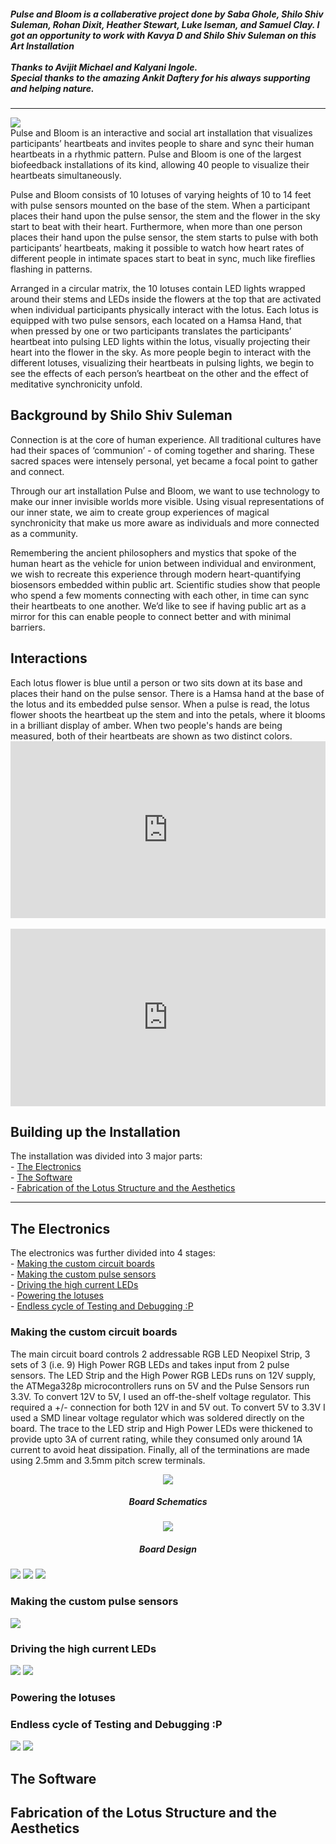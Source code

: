 <h5><i>Pulse and Bloom is a collaberative project done by <b>Saba Ghole, Shilo Shiv Suleman, Rohan Dixit, Heather Stewart, Luke Iseman,</b> and <b>Samuel Clay</b>. I got an opportunity to work with <b>Kavya D</b> and <b>Shilo Shiv Suleman</b> on this Art Installation<br><br>
Thanks to <b>Avijit Michael</b> and <b>Kalyani Ingole</b>.<br>
Special thanks to the amazing <b>Ankit Daftery</b> for his always supporting and helping nature.</i></h5><hr>

<img src="https://raw.githubusercontent.com/shreeyashsalunke/Pulse-and-Bloom-v2/master/images/pulse-and-bloom-burning-man.gif">
<br>
Pulse and Bloom is an interactive and social art installation that visualizes participants’ heartbeats and invites people to share and sync their human heartbeats in a rhythmic pattern. Pulse and Bloom is one of the largest biofeedback installations of its kind, allowing 40 people to visualize their heartbeats simultaneously.

Pulse and Bloom consists of 10 lotuses of varying heights of 10 to 14 feet with pulse sensors mounted on the base of the stem. When a participant places their hand upon the pulse sensor, the stem and the flower in the sky start to beat with their heart. Furthermore, when more than one person places their hand upon the pulse sensor, the stem starts to pulse with both participants’ heartbeats, making it possible to watch how heart rates of different people in intimate spaces start to beat in sync, much like fireflies flashing in patterns.

Arranged in a circular matrix, the 10 lotuses contain LED lights wrapped around their stems and LEDs inside the flowers at the top that are activated when individual participants physically interact with the lotus. Each lotus is equipped with two pulse sensors, each located on a Hamsa Hand, that when pressed by one or two participants translates the participants’ heartbeat into pulsing LED lights within the lotus, visually projecting their heart into the flower in the sky. As more people begin to interact with the different lotuses, visualizing their heartbeats in pulsing lights, we begin to see the effects of each person’s heartbeat on the other and the effect of meditative synchronicity unfold.

<h2>Background by Shilo Shiv Suleman</h2>
Connection is at the core of human experience. All traditional cultures have had their spaces of ‘communion’ - of coming together and sharing. These sacred spaces were intensely personal, yet became a focal point to gather and connect.

Through our art installation Pulse and Bloom, we want to use technology to make our inner invisible worlds more visible. Using visual representations of our inner state, we aim to create group experiences of magical synchronicity that make us more aware as individuals and more connected as a community.

Remembering the ancient philosophers and mystics that spoke of the human heart as the vehicle for union between individual and environment, we wish to recreate this experience through modern heart-quantifying biosensors embedded within public art. Scientific studies show that people who spend a few moments connecting with each other, in time can sync their heartbeats to one another. We’d like to see if having public art as a mirror for this can enable people to connect better and with minimal barriers.

<h2>Interactions</h2>
Each lotus flower is blue until a person or two sits down at its base and places their hand on the pulse sensor. There is a Hamsa hand at the base of the lotus and its embedded pulse sensor. When a pulse is read, the lotus flower shoots the heartbeat up the stem and into the petals, where it blooms in a brilliant display of amber. When two people's hands are being measured, both of their heartbeats are shown as two distinct colors.

<style>.embed-container { position: relative; padding-bottom: 56.25%; height: 0; overflow: hidden; max-width: 100%; } .embed-container iframe, .embed-container object, .embed-container embed { position: absolute; top: 0; left: 0; width: 100%; height: 100%; }</style><div class='embed-container'><iframe src='https://player.vimeo.com/video/208532071' frameborder='0' webkitAllowFullScreen mozallowfullscreen allowFullScreen></iframe></div>
<br>
<style>.embed-container { position: relative; padding-bottom: 56.25%; height: 0; overflow: hidden; max-width: 100%; } .embed-container iframe, .embed-container object, .embed-container embed { position: absolute; top: 0; left: 0; width: 100%; height: 100%; }</style><div class='embed-container'><iframe src='https://player.vimeo.com/video/208532049' frameborder='0' webkitAllowFullScreen mozallowfullscreen allowFullScreen></iframe></div>


<h2>Building up the Installation</h2>
The installation was divided into 3 major parts:<br>
- <a href="#electronics">The Electronics</a><br>
- <a href="#software">The Software</a><br>
- <a href="#fab">Fabrication of the Lotus Structure and the Aesthetics</a><br>
<hr>

<p><a name="electronics"></a></p>
<h2>The Electronics</h2>
The electronics was further divided into 4 stages:<br>
- <a href="#boards">Making the custom circuit boards</a><br>
- <a href="#pulse-sensors">Making the custom pulse sensors</a><br>
- <a href="#leds">Driving the high current LEDs</a><br>
- <a href="#power">Powering the lotuses</a><br>
- <a href="#power">Endless cycle of Testing and Debugging :P</a><br>

<p><a name="boards"></a></p>
<h3>Making the custom circuit boards</h3>
The main circuit board controls 2 addressable RGB LED Neopixel Strip, 3 sets of 3 (i.e. 9) High Power RGB LEDs and takes input from 2 pulse sensors. The LED Strip and the High Power RGB LEDs runs on 12V supply, the ATMega328p microcontrollers runs on 5V and the Pulse Sensors run 3.3V. To convert 12V to 5V, I used an off-the-shelf voltage regulator. This required a +/- connection for both 12V in and 5V out. To convert 5V to 3.3V I used a SMD linear voltage regulator which was soldered directly on the board. The trace to the LED strip and High Power LEDs were thickened to provide upto 3A of current rating, while they consumed only around 1A current to avoid heat dissipation. Finally, all of the terminations are made using 2.5mm and 3.5mm pitch screw terminals.
<figure><center><img src="https://raw.githubusercontent.com/shreeyashsalunke/Pulse-and-Bloom-v2/master/board/board-schematics.png">
<figcaption align="center"><h5>Board Schematics</h5></figcaption></center></figure>
<figure><center><img src="https://raw.githubusercontent.com/shreeyashsalunke/Pulse-and-Bloom-v2/master/board/board-preview.png"></center>
<figcaption align="center"><h5>Board Design</h5></figcaption></figure>
<img src="https://raw.githubusercontent.com/shreeyashsalunke/Pulse-and-Bloom-v2/master/images/08.jpg">
<img src="https://raw.githubusercontent.com/shreeyashsalunke/Pulse-and-Bloom-v2/master/images/09.jpg">
<img src="https://raw.githubusercontent.com/shreeyashsalunke/Pulse-and-Bloom-v2/master/images/12.jpg">

<br>
<p><a name="pulse-sensors"></a></p>
<h3>Making the custom pulse sensors</h3>
<img src="https://raw.githubusercontent.com/shreeyashsalunke/Pulse-and-Bloom-v2/master/images/13.jpg">

<p><a name="leds"></a></p>
<h3>Driving the high current LEDs</h3>
<img src="https://raw.githubusercontent.com/shreeyashsalunke/Pulse-and-Bloom-v2/master/images/10.jpg">
<img src="https://raw.githubusercontent.com/shreeyashsalunke/Pulse-and-Bloom-v2/master/images/11.jpg">

<p><a name="power"></a></p>
<h3>Powering the lotuses</h3>

<h3>Endless cycle of Testing and Debugging :P</h3>
<img src="https://raw.githubusercontent.com/shreeyashsalunke/Pulse-and-Bloom-v2/master/images/14.jpg">
<img src="https://raw.githubusercontent.com/shreeyashsalunke/Pulse-and-Bloom-v2/master/images/15.jpg">

<p><a name="software"></a></p>
<h2>The Software</h2>

<p><a name="fab"></a></p>
<h2>Fabrication of the Lotus Structure and the Aesthetics</h2>

